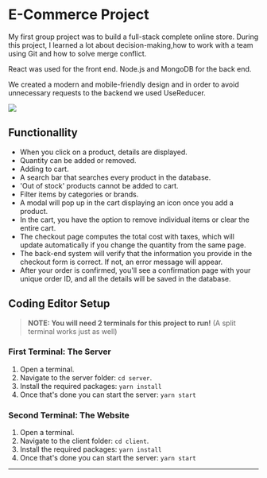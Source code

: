 # E-Commerce Project

My first group project was to build a full-stack complete online store. During this project, I learned a lot about decision-making,how to work with a team using Git and how to solve merge conflict.

React was used for the front end. Node.js and MongoDB for the back end.

We created a modern and mobile-friendly design and in order to avoid unnecessary requests to the backend we used UseReducer.

![](https://github.com/FabienD0/E-Commerce-Project/blob/master/client/public/images/ezgif-1-5fb55e88cf.gif)

## Functionallity

- When you click on a product, details are displayed.
- Quantity can be added or removed.
- Adding to cart.
- A search bar that searches every product in the database.
- 'Out of stock' products cannot be added to cart.
- Filter items by categories or brands.
- A modal will pop up in the cart displaying an icon once you add a product.
- In the cart, you have the option to remove individual items or clear the entire cart.
- The checkout page computes the total cost with taxes, which will update automatically if you change the quantity from the same page.
- The back-end system will verify that the information you provide in the checkout form is correct. If not, an error message will appear.
- After your order is confirmed, you'll see a confirmation page with your unique order ID, and all the details will be saved in the database.

## Coding Editor Setup

> **NOTE: You will need 2 terminals for this project to run!** (A split terminal works just as well)

### **First Terminal: The Server**

1. Open a terminal.
2. Navigate to the server folder: `cd server`.
3. Install the required packages: `yarn install`
4. Once that's done you can start the server: `yarn start`

### **Second Terminal: The Website**

1. Open a terminal.
2. Navigate to the client folder: `cd client`.
3. Install the required packages: `yarn install`
4. Once that's done you can start the server: `yarn start`
---
